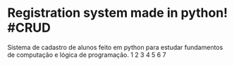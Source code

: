 # Registration system made in python! #CRUD
Sistema de cadastro de alunos feito em python para estudar fundamentos de computação e lógica de programação.
1
2
3
4
5
6
7
